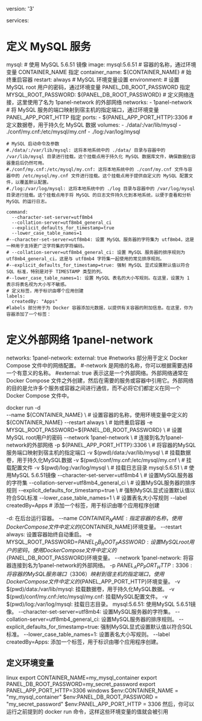 version: '3'

services:
  # 定义 MySQL 服务
  mysql:
    # 使用 MySQL 5.6.51 镜像
    image: mysql:5.6.51
    # 容器的名称，通过环境变量 CONTAINER_NAME 指定
    container_name: ${CONTAINER_NAME}
    # 始终重启容器
    restart: always
    # MySQL 环境变量设置
    environment:
      # 设置 MySQL root 用户的密码，通过环境变量 PANEL_DB_ROOT_PASSWORD 指定
      MYSQL_ROOT_PASSWORD: ${PANEL_DB_ROOT_PASSWORD}
    # 定义网络连接，这里使用了名为 1panel-network 的外部网络
    networks:
      - 1panel-network
    # 将 MySQL 服务的端口映射到宿主机的指定端口，通过环境变量 PANEL_APP_PORT_HTTP 指定
    ports:
      - ${PANEL_APP_PORT_HTTP}:3306
    # 定义数据卷，用于持久化 MySQL 数据
    volumes:
      - ./data/:/var/lib/mysql
      - ./conf/my.cnf:/etc/mysql/my.cnf
      - ./log:/var/log/mysql
	  
    # MySQL 启动命令及参数
    #./data/:/var/lib/mysql: 这将本地系统中的 ./data/ 目录与容器中的 /var/lib/mysql 目录进行挂载。这个挂载点用于持久化 MySQL 数据库文件，确保数据在容器重启后仍然可用。
    #./conf/my.cnf:/etc/mysql/my.cnf: 这将本地系统中的 ./conf/my.cnf 文件与容器中的 /etc/mysql/my.cnf 文件进行挂载。这个挂载点用于提供自定义的 MySQL 配置文件，以覆盖默认配置。
    #./log:/var/log/mysql: 这将本地系统中的 ./log 目录与容器中的 /var/log/mysql 目录进行挂载。这个挂载点用于将 MySQL 的日志文件持久化到本地系统，以便于查看和分析 MySQL 的运行日志。
    
    command:
      --character-set-server=utf8mb4
      --collation-server=utf8mb4_general_ci
      --explicit_defaults_for_timestamp=true
      --lower_case_table_names=1
    #--character-set-server=utf8mb4: 设置 MySQL 服务器的字符集为 utf8mb4，这是一种用于支持更广泛字符集的字符编码。  
    # --collation-server=utf8mb4_general_ci: 设置 MySQL 服务器的排序规则为 utf8mb4_general_ci，这是与 utf8mb4 字符集一起使用的常见排序规则。
    #--explicit_defaults_for_timestamp=true: 强制 MySQL 显式设置默认值以符合 SQL 标准，特别是对于 TIMESTAMP 类型的列。
    #--lower_case_table_names=1: 设置 MySQL 表名的大小写规则。在这里，设置为 1 表示将表名视为大小写不敏感。
    # 定义标签，用于标识由哪个应用创建
    labels:
      createdBy: "Apps"
    #labels 部分用于为 Docker 容器添加元数据，以提供有关容器的附加信息。在这里，你为容器添加了一个标签：
# 定义外部网络 1panel-network
networks:
  1panel-network:
    external: true
	#networks 部分用于定义 Docker Compose 文件中的网络配置。
	#-network 是网络的名称，你可以根据需要选择一个有意义的名称。
	#external: true 表示这是一个外部网络。外部网络通常在 Docker Compose 文件之外创建，然后在需要的服务或容器中引用它。外部网络的目的是允许多个服务或容器之间进行通信，而不必将它们都定义在同一个 Docker Compose 文件中。






docker run -d \
  --name ${CONTAINER_NAME} \  # 设置容器的名称，使用环境变量中定义的${CONTAINER_NAME}
  --restart always \          # 始终重启容器
  -e MYSQL_ROOT_PASSWORD=${PANEL_DB_ROOT_PASSWORD} \  # 设置MySQL root用户的密码
  --network 1panel-network \  # 连接到名为1panel-network的外部网络
  -p ${PANEL_APP_PORT_HTTP}:3306 \  # 将容器的MySQL服务端口映射到宿主机的指定端口
  -v $(pwd)/data:/var/lib/mysql \  # 挂载数据卷，用于持久化MySQL数据
  -v $(pwd)/conf/my.cnf:/etc/mysql/my.cnf \  # 挂载配置文件
  -v $(pwd)/log:/var/log/mysql \  # 挂载日志目录
  mysql:5.6.51 \  # 使用MySQL 5.6.51镜像
  --character-set-server=utf8mb4 \  # 设置MySQL服务器的字符集
  --collation-server=utf8mb4_general_ci \  # 设置MySQL服务器的排序规则
  --explicit_defaults_for_timestamp=true \  # 强制MySQL显式设置默认值以符合SQL标准
  --lower_case_table_names=1 \  # 设置表名大小写规则
  --label createdBy=Apps  # 添加一个标签，用于标识由哪个应用程序创建

-d: 在后台运行容器。
--name ${CONTAINER_NAME}: 指定容器的名称，使用Docker Compose文件中定义的${CONTAINER_NAME}环境变量。
--restart always: 设置容器始终自动重启。
-e MYSQL_ROOT_PASSWORD=${PANEL_DB_ROOT_PASSWORD}: 设置MySQL root用户的密码，使用Docker Compose文件中定义的${PANEL_DB_ROOT_PASSWORD}环境变量。
--network 1panel-network: 将容器连接到名为1panel-network的外部网络。
-p ${PANEL_APP_PORT_HTTP}:3306: 将容器的MySQL服务端口（3306）映射到宿主机的指定端口，使用Docker Compose文件中定义的${PANEL_APP_PORT_HTTP}环境变量。
-v $(pwd)/data:/var/lib/mysql: 挂载数据卷，用于持久化MySQL数据。
-v $(pwd)/conf/my.cnf:/etc/mysql/my.cnf: 挂载MySQL配置文件。
-v $(pwd)/log:/var/log/mysql: 挂载日志目录。
mysql:5.6.51: 使用MySQL 5.6.51镜像。
--character-set-server=utf8mb4: 设置MySQL服务器的字符集。
--collation-server=utf8mb4_general_ci: 设置MySQL服务器的排序规则。
--explicit_defaults_for_timestamp=true: 强制MySQL显式设置默认值以符合SQL标准。
--lower_case_table_names=1: 设置表名大小写规则。
--label createdBy=Apps: 添加一个标签，用于标识由哪个应用程序创建。

## 定义环境变量

linux
export CONTAINER_NAME=my_mysql_container
export PANEL_DB_ROOT_PASSWORD=my_secret_password
export PANEL_APP_PORT_HTTP=3306
windows
$env:CONTAINER_NAME = "my_mysql_container"
$env:PANEL_DB_ROOT_PASSWORD = "my_secret_password"
$env:PANEL_APP_PORT_HTTP = 3306
然后，你可以运行之前提到的 docker run 命令，这样这些环境变量的值就会被引用